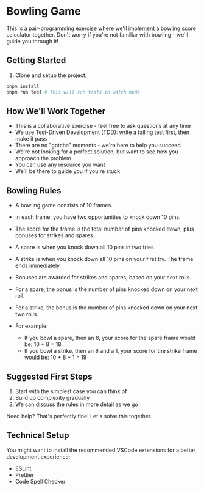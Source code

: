 # Bowling Game

This is a pair-programming exercise where we'll implement a bowling score calculator together. Don't worry if you're not familiar with bowling - we'll guide you through it!

## Getting Started

1. Clone and setup the project:
```bash
pnpm install
pnpm run test # This will run tests in watch mode
```

## How We'll Work Together

- This is a collaborative exercise - feel free to ask questions at any time
- We use Test-Driven Development (TDD): write a failing test first, then make it pass
- There are no "gotcha" moments - we're here to help you succeed
- We're not looking for a perfect solution, but want to see how you approach the problem
- You can use any resource you want
- We'll be there to guide you if you're stuck

## Bowling Rules

- A bowling game consists of 10 frames. 
- In each frame, you have two opportunities to knock down 10 pins.
- The score for the frame is the total number of pins knocked down, plus bonuses for strikes and spares.
- A spare is when you knock down all 10 pins in two tries
- A strike is when you knock down all 10 pins on your first try. The frame ends immediately.
- Bonuses are awarded for strikes and spares, based on your next rolls.
- For a spare, the bonus is the number of pins knocked down on your next roll.
- For a strike, the bonus is the number of pins knocked down on your next two rolls.

- For example:
  - If you bowl a spare, then an 8, your score for the spare frame would be: 10 + 8 = 18
  - If you bowl a strike, then an 8 and a 1, your score for the strike frame would be: 10 + 8 + 1 = 19

## Suggested First Steps

1. Start with the simplest case you can think of
2. Build up complexity gradually
3. We can discuss the rules in more detail as we go

Need help? That's perfectly fine! Let's solve this together.

## Technical Setup

You might want to install the recommended VSCode extensions for a better development experience:
- ESLint
- Prettier
- Code Spell Checker
